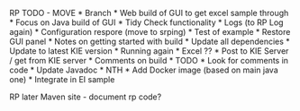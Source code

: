 RP TODO - MOVE
	* Branch
    * Web build of GUI to get excel sample through
		* Focus on Java build of GUI
	* Tidy Check functionality
		* Logs (to RP Log again)
        * Configuration respore (move to srping)
		* Test of example
		* Restore GUI panel
		* Notes on getting started with build
	* Update all dependencies
	* Update to latest KIE version
		* Running again
	* Excel ??
	* Post to KIE Server / get from KIE server
	* Comments on build
	* TODO 
		* Look for comments in code
		* Update Javadoc
	* NTH
		* Add Docker image (based on main java one)
		* Integrate in EI sample
		

RP later
Maven site - document rp code?